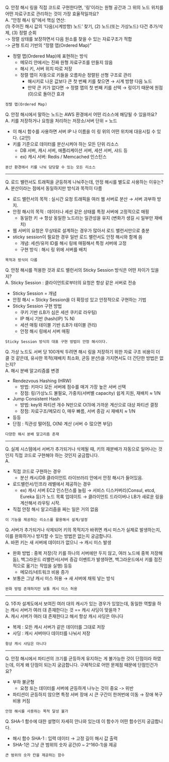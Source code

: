 Q. 안정 해시 링을 직접 코드로 구현한다면, '링'이라는 원형 공간과 그 위의 노드 위치를 어떤 자료구조로 관리하는 것이 가장 효율적일까요? <br>
A. “안정 해시 링”에서 핵심 연산:   <br>
(1) 주어진 해시 값의 ‘다음(시계방향) 노드’ 찾기, (2) 노드(또는 가상노드) 다건 추가/삭제, (3) 정렬 순회 <br>
-> 정렬 상태를 보장하면서 다음 원소를 찾을 수 있는 자료구조가 적합 <br>
-> 균형 트리 기반의 “정렬 맵(Ordered Map)” <br>
- 정렬 맵(Ordered Map)에 표현하는 방식
    - 메모리 안에서는 진짜 원형 자료구조를 만들지 않음
    - 해시 키, 서버 위치 따로 저장
    - 정렬 맵이 자동으로 키들을 오름차순 정렬된 선형 구조로 관리
        - 해시키로 나온 값보다 큰 첫 번째 키를 찾으면 → 시계 방향 다음 노드
        - 만약 큰 키가 없다면 → 정렬 맵의 첫 번째 키를 선택 → 링이기 때문에 원점(0)으로 돌아간 효과
```
정렬 맵(Ordered Map)
 ```

Q. 안정 해시에서 말하는 노드는 AWS 환경에서 어떤 리소스에 해당될 수 있을까요? <br>
A. 키를 저장하거나 요청을 처리하는 저장소/서버 단위 = 노드 <br>
- 이 해시 함수를 사용하면 서버 IP 나 이름을 이 링 위의 어떤 위치에 대응시킬 수 있다. (교안)
- 키를 기준으로 데이터를 분산시켜야 하는 모든 단위 리소스
    - DB 서버, 캐시 서버, 애플리케이션 서버, 세션 서버, 샤드 등
    - ex)  캐시 서버: Redis / Memcached 인스턴스
```
분산 환경에서 키를 나눠 담당할 수 있는 모든 리소스
 ```

--- 

Q. 로드 밸런서도 트래픽을 균등하게 나눠주는데, 안정 해시를 별도로 사용하는 이유는?<br>
A. 분산이라는 점에서 동일하지만 방식과 목적이 다름 <br>
- 로드 밸런서의 목적 : 실시간 요청 트래픽을 여러 웹 서버로 분산 → 서버 과부하 방지.<br>
- 안정 해시의 목적 : 데이터나 세션 같은 상태를 특정 서버에 고정적으로 매핑<br>
    - 동일한 키 → 항상 동일한 노드라는 일관성을 유지 (변화가 생길 시 일부만 재배치)
- 웹 서버의 요청은 무상태로 설계하는 경우가 많아서 로드 밸런서만으로 충분
- sticky session이 필요한 경우 일반 로드 밸런서도 안정 해시와 함께 씀
    - 개념: 세션/유저 ID를 해시 링에 매핑해서 특정 서버에 고정
    - 구현 방식 : 해시 링 위에 서버를 배치

```
목적과 방식이 다름
 ```


Q. 안정 해시를 적용한 것과 로드 밸런서의 Sticky Session 방식은 어떤 차이가 있을지?<br>
A. Sticky Session : 클라이언트로부터의 요청은 항상 같은 서버로 전송
- Sticky Session = 개념
- 안정 해시 = Sticky Session을 더 확장성 있고 안정적으로 구현하는 기법
- Sticky Session 구현 방법
    - 쿠키 기반 (LB가 심은 세션 쿠키로 라우팅)
    - IP 해시 기반 (hash(IP) % N)
    - 세션 매핑 테이블 기반 (LB가 테이블 관리)
    - 안정 해시 링에서 서버 매핑
```
Sticky Session 방식의 대표 구현 방법이 안정 해시이다. 
 ```

Q. 가상 노드도 서버 당 100개씩 두려면 해시 링을 저장하기 위한 자료 구조 비용이 더 클 것 같은데, 유사한 목적(재배치 최소화, 균등 분산)을 가지면서도 더 간단한 방법은 없는지?<br>
A. 해시 분배 알고리즘를 변경
- Rendezvous Hashing (HRW)
    - 방법: 키마다 모든 서버에 점수를 매겨 가장 높은 서버 선택
    - 장점: 링/가상노드 불필요, 가중치(서버별 capacity) 쉽게 지원, 재배치 ≈ 1/N
- Jump Consistent Hash
    - 방법: key와 파티션 개수 N만으로 O(1)에 가까운 계산으로 대상 파티션 결정
    - 장점: 자료구조/메모리 0, 매우 빠름, 서버 증감 시 재배치 ≈ 1/N
- 등등
- 단점 : 직관성 떨어짐, O(N) 계산 (서버 수 많으면 부담)
```
다양한 해시 분배 알고리즘 존재
 ```

---
Q. 실제 시스템에서 서버가 추가되거나 삭제될 때, 키의 재분배가 자동으로 일어나는 것인지 직접 코드로 구현해야 하는 것인지 궁금합니다.<br>
A. 
- 직접 코드로 구현하는 경우
    - 분산 캐시/DB 클라이언트 라이브러리 안에서 안정 해시가 들어있음.
- 로드밸런서/인프라 레벨에서 제공하는 경우
    - ex) 캐시 서버 EC2 인스턴스를 늘림 → 서비스 디스커버리(Consul, etcd, Eureka 등)가 노드 목록 업데이트 → 클라이언트 드라이버나 LB가 새로운 링을 계산해서 라우팅 시작.
- 직접 안정 해시 알고리즘을 짜는 일은 거의 없음
```
이 기능을 제공하는 리소스를 활용해서 설계/설정
 ```

Q. 서버가 추가되거나 삭제되어 키의 목적지가 바뀌면 캐시 미스가 실제로 발생하는지, 이를 완화하거나 방지할 수 있는 방법은 없는지 궁금합니다.<br>
A. 바뀐 키는 새 서버에 데이터가 없으니 → 캐시 미스 발생
- 완화 방법 : 중복 저장(각 키를 하나의 서버에만 두지 않고, 여러 노드에 중복 저장해둠), 백그라운드 리밸런서(서버 증감 이벤트가 발생하면, 백그라운드에서 키를 점진적으로 옮기는 작업을 실행) 등등
    - 메모리/네트워크 비용 증가
- 보통은 그냥 캐시 미스 허용 → 새 서버에 채워 넣는 방식
```
완화 방법 존재하지만 보통 캐시 미스 허용
 ```

---
Q. 1주차 설계도에서 보여진 여러 대의 캐시가 있는 경우가 있었는데, 동일한 역할을 하는 캐시 서버가 여러 대 존재한다는 것 == 캐시 샤딩이 맞을까 ?<br>
A. 캐시 서버가 여러 대 존재한다고 해서 항상 캐시 샤딩은 아니다
- 복제 : 모든 캐시 서버가 같은 데이터를 그대로 저장
- 샤딩 : 캐시 서버마다 데이터를 나눠서 저장
```
항상 캐시 샤딩은 아니다
 ```

---
Q. 안정 해시에서 파티션의 크기를 균등하게 유지하는 게 불가능한 것이 단점이라 하였는데, 이게 왜 단점이 되는지 궁금합니다. 구체적으로 어떤 문제점 때문에 단점인건가요?<br>
- 부하 불균형
    - 요청 또는 데이터를 서버에 균등하게 나누는 것이 중요 -> 위반
- 파티션이 균등하지 않으면 특정 서버 장애 시 큰 구간이 한꺼번에 이동 → 장애 복구 비용 커짐
```
안정 해시를 사용하는 목적 달성 불가 
 ```

Q. SHA-1 함수에 대한 설명이 자세히 안나와 있는데 이 함수가 어떤 함수인지 궁금합니다.<br>
- 해시 함수 SHA-1 : 입력 데이터 → 고정 길이 해시 값 출력
- SHA-1은 그냥 큰 범위의 숫자 공간(0 ~ 2^160-1)을 제공
```
큰 범위의 숫자 칸을 제공하는 함수
 ```